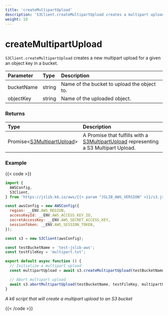 ```yaml
---
title: 'createMultipartUpload'
description: 'S3Client.createMultipartUpload creates a multipart upload for an object key to a bucket'
weight: 10
---
```


# createMultipartUpload

`S3Client.createMultipartUpload` creates a new multipart upload for a given an object key in a bucket.

| Parameter  | Type   | Description                                 |
| :--------- | :----- | :------------------------------------------ |
| bucketName | string | Name of the bucket to upload the object to. |
| objectKey  | string | Name of the uploaded object.                |

### Returns

| Type                                                                                                                       | Description                                                                                                                                                                          |
| :------------------------------------------------------------------------------------------------------------------------- | :----------------------------------------------------------------------------------------------------------------------------------------------------------------------------------- |
| Promise<[S3MultipartUpload](https://grafana.com/docs/k6/<K6_VERSION>/javascript-api/jslib/aws/s3client/s3multipartupload)> | A Promise that fulfills with a [S3MultipartUpload](https://grafana.com/docs/k6/<K6_VERSION>/javascript-api/jslib/aws/s3client/s3multipartupload) representing a S3 Multipart Upload. |

### Example

{{< code >}}

```javascript
import {
  AWSConfig,
  S3Client,
} from 'https://jslib.k6.io/aws/{{< param "JSLIB_AWS_VERSION" >}}/s3.js';

const awsConfig = new AWSConfig({
  region: __ENV.AWS_REGION,
  accessKeyId: __ENV.AWS_ACCESS_KEY_ID,
  secretAccessKey: __ENV.AWS_SECRET_ACCESS_KEY,
  sessionToken: __ENV.AWS_SESSION_TOKEN,
});

const s3 = new S3Client(awsConfig);

const testBucketName = 'test-jslib-aws';
const testFileKey = 'multipart.txt';

export default async function () {
  // Initialize a multipart upload
  const multipartUpload = await s3.createMultipartUpload(testBucketName, testFileKey);

  // Abort multipart upload
  await s3.abortMultipartUpload(testBucketName, testFileKey, multipartUpload.uploadId);
}
```

_A k6 script that will create a multipart upload to an S3 bucket_

{{< /code >}}
